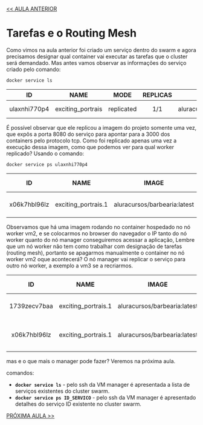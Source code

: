 [<< AULA ANTERIOR](https://github.com/pvreboucas/docker-swarm-orquestrador/blob/aula-02/aulas/05-subindo-um-servico.md)

# Tarefas e o Routing Mesh

Como vimos na aula anterior foi criado um serviço dentro do swarm e agora precisamos designar qual container vai executar as tarefas que o cluster será demandado.
Mas antes vamos observar as informações do serviço criado pelo comando:

```docker service ls```

|      ID       |            NAME            |        MODE       |   REPLICAS   |           IMAGES             |        PORTS        |
| :-----------: | :------------------------: | :---------------: | :----------: |  :-------------------------: | :-----------------: |
| ulaxnhi770p4  |      exciting_portrais     |    replicated     |      1/1     | aluracursos/barbearia:latest |  \*:8080->3000/tcp  |

É possível observar que ele replicou a imagem do projeto somente uma vez, que expôs a porta 8080 do serviço para apontar para a 3000 dos containers pelo protocolo tcp.
Como foi replicado apenas uma vez a execução dessa imagem, como que podemos ver para qual worker replicado? Usando o comando:

``` docker service ps ulaxnhi770p4 ```

|      ID       |            NAME            |              IMAGE              |     NODE     |     DESIRED STATE       |     CURRENT STATE       |   ERROR  |  PORTS   | 
| :-----------: | :------------------------: | :-----------------------------: | :----------: |  :--------------------: | :---------------------: | :------- | :------: |
| x06k7hbl96lz  |     exciting_portrais.1    |  aluracursos/barbearia:latest   |      vm2     |        Running          |  Running 6 minutes ago  |          |          |

Observamos que há uma imagem rodando no container hospedado no nó worker vm2, e se colocarmos no browser do navegador o IP tanto do nó worker quanto do nó manager conseguiremos acessar a aplicação,
Lembre que um nó worker não tem como trabalhar com designação de tarefas (routing mesh), portanto se apagarmos manualmente o container no nó worker vm2 oque acontecerá? 
O nó manager vai replicar o serviço para outro nó worker, a exemplo a vm3 se a recriarmos.

|      ID       |            NAME            |              IMAGE              |     NODE     |     DESIRED STATE       |     CURRENT STATE          |   ERROR  |  PORTS   | 
| :-----------: | :------------------------: | :-----------------------------: | :----------: |  :--------------------: | :------------------------: | :------- | :------: |
| 1739zecv7baa  |     exciting_portrais.1    |  aluracursos/barbearia:latest   |      vm3     |        Running          |  Running 2 seconds ago     |          |          |
| x06k7hbl96lz  |     exciting_portrais.1    |  aluracursos/barbearia:latest   |      vm2     |        Shutdown         |  Failed about a second ago |          |          |          |


mas e o que mais o manager pode fazer? Veremos na próxima aula.

comandos:
* __```docker service ls```__ - pelo ssh da VM manager é apresentada a lista de serviços existentes do cluster swarm.
* __```docker service ps ID_SERVICO```__ - pelo ssh da VM manager é apresentado detalhes do serviço ID existente no cluster swarm.

[PRÓXIMA AULA >>](https://github.com/pvreboucas/docker-swarm-orquestrador/tree/aula-03/aulas)
